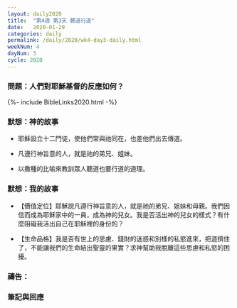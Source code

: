 ```yaml
---
layout: daily2020
title:  "第4週 第3天 聽道行道"
date:   2020-01-29
categories: daily
permalink: /daily/2020/wk4-day3-daily.html
weekNum: 4
dayNum: 3
cycle: 2020
---
```


### 問題：人們對耶穌基督的反應如何？

{%- include BibleLinks2020.html -%}

### 默想：神的故事 
+ 耶穌設立十二門徒，使他們常與祂同在，也差他們出去傳道。

+ 凡遵行神旨意的人，就是祂的弟兄、姐妹。

+ 以撒種的比喻來教訓眾人聽道也要行道的道理。

### 默想：我的故事 
+ 【價值定位】耶穌說凡遵行神旨意的人，就是祂的弟兄、姐妹和母親。我們因信而成為耶穌家中的一員，成為神的兒女。我是否活出神的兒女的樣式？有什麼阻礙我活出自己在耶穌裡的身份的？

+ 【生命品格】我是否有世上的思慮、錢財的迷惑和別樣的私慾進來，把道擠住了，不能讓我們的生命結出聖靈的果實？求神幫助我脫離這些思慮和私慾的困擾。

### 禱告：

### 筆記與回應
